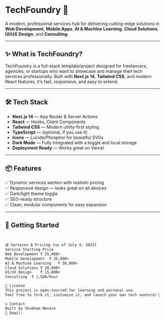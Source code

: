 # TechFoundry 🚀

A modern, professional services hub for delivering cutting-edge solutions in **Web Development**, **Mobile Apps**, **AI & Machine Learning**, **Cloud Solutions**, **UI/UX Design**, and **Consulting**.

---

## ✨ What is TechFoundry?

TechFoundry is a full-stack template/project designed for freelancers, agencies, or startups who want to showcase and manage their tech services professionally. Built with **Next.js 14**, **Tailwind CSS**, and modern React features, it’s fast, responsive, and easy to extend.

---

## 🛠️ Tech Stack

- **Next.js 14** — App Router & Server Actions
- **React** — Hooks, Client Components
- **Tailwind CSS** — Modern utility-first styling
- **TypeScript** — (optional, if you use it)
- **Icons** — Lucide/Phosphor for beautiful SVGs
- **Dark Mode** — Fully integrated with a toggle and local storage
- **Deployment Ready** — Works great on Vercel

---

## 📦 Features

✅ Dynamic services section with realistic pricing  
✅ Responsive design — looks great on all devices  
✅ Dark/light theme toggle  
✅ SEO-ready structure  
✅ Clean, modular components for easy expansion

---

## 🚀 Getting Started

```bash


💰 Services & Pricing (as of July 4, 2025)
Service	Starting Price
Web Development	₹ 25,000+
Mobile Development	₹ 35,000+
AI & Machine Learning	₹ 50,000+
Cloud Solutions	₹ 20,000+
UI/UX Design	₹ 15,000+
Consulting	₹ 1,500/hour

📄 License
This project is open-sourced for learning and personal use.
Feel free to fork it, customize it, and launch your own tech venture! 🚀

✉️ Contact
Built by Shubham Nevare
📧 Email: 

